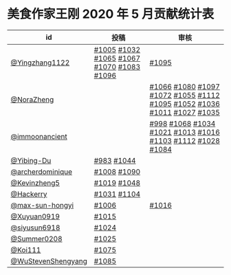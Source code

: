 # 美食作家王刚 2020 年 5 月贡献统计表

| id | 投稿 | 审核 |
| -- | --- | --- |
| [@Yingzhang1122](https://github.com/Yingzhang1122) | [#1005](/../../issues/1005) [#1032](/../../issues/1032) [#1065](/../../issues/1065) [#1067](/../../issues/1067) [#1070](/../../issues/1070) [#1083](/../../issues/1083) [#1096](/../../issues/1096) | [#1095](/../../issues/1095) |
| [@NoraZheng](https://github.com/NoraZheng) | | [#1066](/../../issues/1066) [#1080](/../../issues/1080) [#1097](/../../issues/1097) [#1072](/../../issues/1072) [#1055](/../../issues/1055) [#1112](/../../issues/1112) [#1095](/../../issues/1095) [#1052](/../../issues/1052) [#1036](/../../issues/1036) [#1011](/../../issues/1011) [#1027](/../../issues/1027) [#1035](/../../issues/1035) |
| [@immoonancient](https://github.com/immoonancient) | | [#998](/../../issues/998) [#1068](/../../issues/1068) [#1034](/../../issues/1034) [#1021](/../../issues/1021) [#1013](/../../issues/1013) [#1016](/../../issues/1016) [#1103](/../../issues/1103) [#1112](/../../issues/1112) [#1028](/../../issues/1028) [#1084](/../../issues/1084) |
| [@Yibing-Du](https://github.com/Yibing-Du) | [#983](/../../issues/983) [#1044](/../../issues/1044) | |
| [@archerdominique](https://github.com/archerdominique) | [#1008](/../../issues/1008) [#1090](/../../issues/1090) | |
| [@Kevinzheng5](https://github.com/Kevinzheng5) | [#1019](/../../issues/1019) [#1048](/../../issues/1048) | |
| [@Hackerry](https://github.com/Hackerry) | [#1031](/../../issues/1031) [#1104](/../../issues/1104) | |
| [@max-sun-hongyi](https://github.com/max-sun-hongyi) | [#1006](/../../issues/1006) | [#1016](/../../issues/1016) |
| [@Xuyuan0919](https://github.com/Xuyuan0919) | [#1015](/../../issues/1015) | |
| [@siyusun6918](https://github.com/siyusun6918) | [#1024](/../../issues/1024) | |
| [@Summer0208](https://github.com/Summer0208) | [#1025](/../../issues/1025) | |
| [@Koi111](https://github.com/Koi111) | [#1075](/../../issues/1075) | |
| [@WuStevenShengyang](https://github.com/WuStevenShengyang) | [#1085](/../../issues/1085) | |